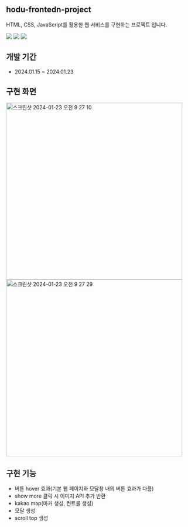 hodu-frontedn-project
---
HTML, CSS, JavaScript를 활용한 웹 서비스를 구현하는 프로젝트 입니다.

<img src="https://img.shields.io/badge/html5-E34F26?style=for-the-badge&logo=html5&logoColor=white"> <img src="https://img.shields.io/badge/css3-1572B6?style=for-the-badge&logo=css3&logoColor=white"> <img src="https://img.shields.io/badge/javascript-F7DF1E?style=for-the-badge&logo=javascript&logoColor=white">


개발 기간
---
- 2024.01.15 ~ 2024.01.23

구현 화면
---
<img width="481" alt="스크린샷 2024-01-23 오전 9 27 10" src="https://github.com/csbcr19/MY_TP/assets/155497511/90896587-c892-491f-8bc7-a2bc84237984">
<img width="481" alt="스크린샷 2024-01-23 오전 9 27 29" src="https://github.com/csbcr19/MY_TP/assets/155497511/592db3b5-fb3d-464b-b062-bc6721ed5a3b">

구현 기능
---
- 버튼 hover 효과(기본 웹 페이지와 모달창 내의 버튼 효과가 다름)
- show more 클릭 시 이미지 API 추가 반환
- kakao map(마커 생성, 컨트롤 생성)
- 모달 생성
- scroll top 생성
